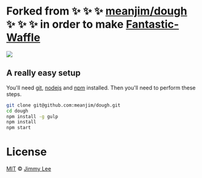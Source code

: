# Forked from :sparkles: :sparkles: :sparkles: [meanjim/dough](https://github.com/meanjim/dough) :sparkles: :sparkles: :sparkles: in order to make [Fantastic-Waffle](https://github.com/pifafu/fantastic-waffle)

<img src="https://d17oy1vhnax1f7.cloudfront.net/items/2R0O3W152Y2k063P0q17/example.gif?v=58bd2e43">

## A really easy setup

You'll need [git](https://git-scm.com), [nodejs](https://nodejs.org/en/) and [npm](https://docs.npmjs.com) installed. Then you'll need to perform these steps.

```sh
git clone git@github.com:meanjim/dough.git
cd dough
npm install -g gulp
npm install
npm start
```

# License

[MIT](LICENSE) © [Jimmy Lee](http://jimmyl.ee)
